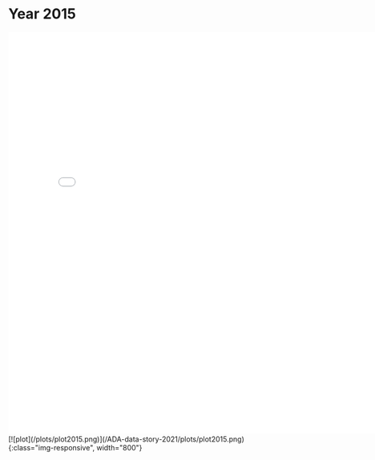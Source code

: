 # Year 2015
<embed type="text/html" src="plots/plot2015_750.html" width="800" height="800">
[![plot](/plots/plot2015.png)](/ADA-data-story-2021/plots/plot2015.png){:class="img-responsive", width="800"}

